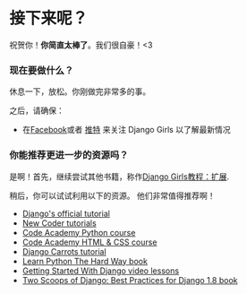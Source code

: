 # 接下来呢？

祝贺你！**你简直太棒了**。我们很自豪！<3

### 现在要做什么？

休息一下，放松。你刚做完非常多的事。

之后，请确保：

*   在[Facebook][1]或者 [推特][2] 来关注 Django Girls 以了解最新情况

 [1]: http://facebook.com/djangogirls
 [2]: http://twitter.com/djangogirls

### 你能推荐更进一步的资源吗？

是啊！首先，继续尝试其他书籍，称作[Django Girls教程：扩展][3].

 [3]: http://djangogirls.gitbooks.io/django-girls-tutorial-extensions/

稍后，你可以试试利用以下的资源。 他们非常值得推荐啊！ 
- [Django's official tutorial][4]
- [New Coder tutorials][5]
- [Code Academy Python course][6]
- [Code Academy HTML & CSS course][7]
- [Django Carrots tutorial][8]
- [Learn Python The Hard Way book][9]
- [Getting Started With Django video lessons][10]
- [Two Scoops of Django: Best Practices for Django 1.8 book][11]

 [4]: https://docs.djangoproject.com/en/1.8/intro/tutorial01/
 [5]: http://newcoder.io/tutorials/
 [6]: http://www.codecademy.com/en/tracks/python
 [7]: http://www.codecademy.com/tracks/web
 [8]: https://github.com/ggcarrots/django-carrots/
 [9]: http://learnpythonthehardway.org/book/
 [10]: http://gettingstartedwithdjango.com/
 [11]: http://twoscoopspress.com/products/two-scoops-of-django-1-8

